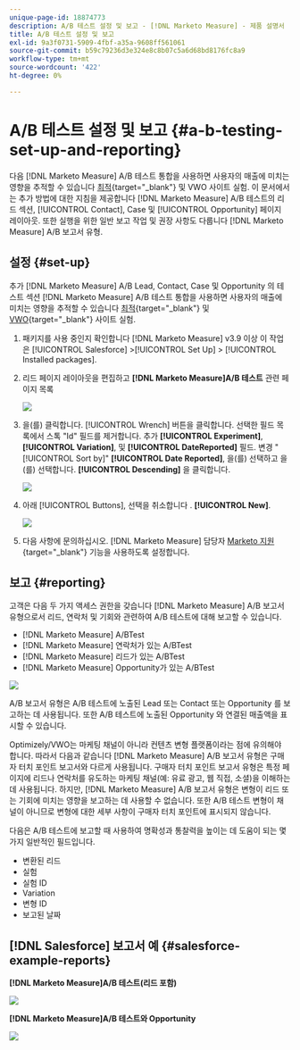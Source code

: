 ```yaml
---
unique-page-id: 18874773
description: A/B 테스트 설정 및 보고 - [!DNL Marketo Measure] - 제품 설명서
title: A/B 테스트 설정 및 보고
exl-id: 9a3f0731-5909-4fbf-a35a-9608ff561061
source-git-commit: b59c79236d3e324e8c8b07c5a6d68bd8176fc8a9
workflow-type: tm+mt
source-wordcount: '422'
ht-degree: 0%

---
```


# A/B 테스트 설정 및 보고 {#a-b-testing-set-up-and-reporting}

다음 [!DNL Marketo Measure] A/B 테스트 통합을 사용하면 사용자의 매출에 미치는 영향을 추적할 수 있습니다 [최적](https://optimizely.com/){target=&quot;_blank&quot;} 및 VWO 사이트 실험. 이 문서에서는 추가 방법에 대한 지침을 제공합니다 [!DNL Marketo Measure] A/B 테스트의 리드 섹션, [!UICONTROL Contact], Case 및 [!UICONTROL Opportunity] 페이지 레이아웃. 또한 실행을 위한 일반 보고 작업 및 권장 사항도 다룹니다 [!DNL Marketo Measure] A/B 보고서 유형.

## 설정 {#set-up}

추가 [!DNL Marketo Measure] A/B Lead, Contact, Case 및 Opportunity 의 테스트 섹션 [!DNL Marketo Measure] A/B 테스트 통합을 사용하면 사용자의 매출에 미치는 영향을 추적할 수 있습니다 [최적](https://optimizely.com/){target=&quot;_blank&quot;} 및 [VWO](https://vwo.com/){target=&quot;_blank&quot;} 사이트 실험.

1. 패키지를 사용 중인지 확인합니다 [!DNL Marketo Measure] v3.9 이상 이 작업은 [!UICONTROL Salesforce] >[!UICONTROL Set Up] > [!UICONTROL Installed packages].
1. 리드 페이지 레이아웃을 편집하고 **[!DNL Marketo Measure]A/B 테스트** 관련 페이지 목록

   ![](assets/1.png)

1. 을(를) 클릭합니다. [!UICONTROL Wrench] 버튼을 클릭합니다. 선택한 필드 목록에서 스톡 &quot;Id&quot; 필드를 제거합니다. 추가 **[!UICONTROL Experiment]**, **[!UICONTROL Variation]**, 및 **[!UICONTROL DateReported]** 필드. 변경 &quot;[!UICONTROL Sort by]&quot; **[!UICONTROL Date Reported]**, 을(를) 선택하고 을(를) 선택합니다. **[!UICONTROL Descending]** 을 클릭합니다.

   ![](assets/2.png)

1. 아래 [!UICONTROL Buttons], 선택을 취소합니다 . **[!UICONTROL New]**.

   ![](assets/3.png)

1. 다음 사항에 문의하십시오. [!DNL Marketo Measure] 담당자 [Marketo 지원](https://nation.marketo.com/t5/support/ct-p/Support){target=&quot;_blank&quot;} 기능을 사용하도록 설정합니다.

## 보고 {#reporting}

고객은 다음 두 가지 액세스 권한을 갖습니다 [!DNL Marketo Measure] A/B 보고서 유형으로서 리드, 연락처 및 기회와 관련하여 A/B 테스트에 대해 보고할 수 있습니다.

* [!DNL Marketo Measure] A/BTest
* [!DNL Marketo Measure] 연락처가 있는 A/BTest
* [!DNL Marketo Measure] 리드가 있는 A/BTest
* [!DNL Marketo Measure] Opportunity가 있는 A/BTest

![](assets/4.png)

A/B 보고서 유형은 A/B 테스트에 노출된 Lead 또는 Contact 또는 Opportunity 를 보고하는 데 사용됩니다. 또한 A/B 테스트에 노출된 Opportunity 와 연결된 매출액을 표시할 수 있습니다.

Optimizely/VWO는 마케팅 채널이 아니라 컨텐츠 변형 플랫폼이라는 점에 유의해야 합니다. 따라서 다음과 같습니다 [!DNL Marketo Measure] A/B 보고서 유형은 구매자 터치 포인트 보고서와 다르게 사용됩니다. 구매자 터치 포인트 보고서 유형은 특정 페이지에 리드나 연락처를 유도하는 마케팅 채널(예: 유료 광고, 웹 직접, 소셜)을 이해하는 데 사용됩니다. 하지만, [!DNL Marketo Measure] A/B 보고서 유형은 변형이 리드 또는 기회에 미치는 영향을 보고하는 데 사용할 수 없습니다. 또한 A/B 테스트 변형이 채널이 아니므로 변형에 대한 세부 사항이 구매자 터치 포인트에 표시되지 않습니다.

다음은 A/B 테스트에 보고할 때 사용하여 명확성과 통찰력을 높이는 데 도움이 되는 몇 가지 일반적인 필드입니다.

* 변환된 리드
* 실험
* 실험 ID
* Variation
* 변형 ID
* 보고된 날짜

## [!DNL Salesforce] 보고서 예 {#salesforce-example-reports}

**[!DNL Marketo Measure]A/B 테스트(리드 포함)**

![](assets/5.png)

**[!DNL Marketo Measure]A/B 테스트와 Opportunity**

![](assets/6.png)
